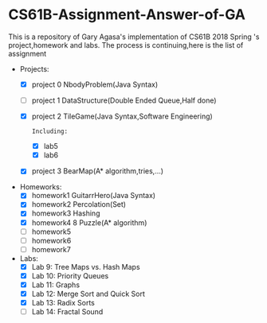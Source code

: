 # CS61B-Assignment-Answer-of-GA
This is a repository of Gary Agasa's implementation of CS61B 2018 Spring 's project,homework and labs.
The process is continuing,here is the list of assignment
+ Projects:
  +  [x] project 0 NbodyProblem(Java Syntax)
  +  [ ] project 1 DataStructure(Double Ended Queue,Half done)
  +  [x] project 2 TileGame(Java Syntax,Software Engineering)

        Including:
      + [x] lab5
      + [x] lab6     
  +  [x] project 3 BearMap(A* algorithm,tries,...)
+ Homeworks:
  + [x] homework1 GuitarrHero(Java Syntax)
  + [x] homework2 Percolation(Set)
  + [x] homework3 Hashing
  + [x] homework4 8 Puzzle(A* algorithm)
  + [ ] homework5
  + [ ] homework6
  + [ ] homework7
+ Labs:
  + [x] Lab 9: Tree Maps vs. Hash Maps
  + [x] Lab 10: Priority Queues
  + [x] Lab 11: Graphs
  + [x] Lab 12: Merge Sort and Quick Sort
  + [x] Lab 13: Radix Sorts
  + [ ] Lab 14: Fractal Sound
